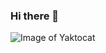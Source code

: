 ### Hi there 👋


![Image of Yaktocat](https://github-readme-stats.vercel.app/api?username=shabane&show_icons=true&count_private=true&include_all_commits=true&theme=tokyonight)
